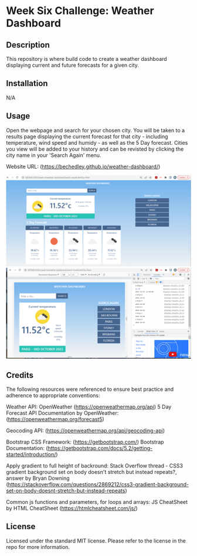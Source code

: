 # Week Six Challenge: Weather Dashboard

## Description

This repository is where build code to create a weather dashboard displaying current and future forecasts for a given city.

## Installation

N/A

## Usage

Open the webpage and search for your chosen city. You will be taken to a results page displaying the current forecast for that city - including temperature, wind speed and humidy - as well as the 5 Day forecast. Cities you view will be added to your history and can be revisted by clicking the city name in your 'Search Again' menu.

Website URL: (https://bechedley.github.io/weather-dashboard/)

![Screenshot of webpage](/assets/Images/weather-app-screenshot.png)
![Screenshot of webpage with splitscreen showing the Chrome dev tools window](/assets/Images/weather-app-screenshot-dev-tools.png)
    

## Credits

The following resources were referenced to ensure best practice and adherence to appropriate conventions:

Weather API:
OpenWeather (https://openweathermap.org/api)
5 Day Forecast API Documentation by OpenWeather: (https://openweathermap.org/forecast5)

Geocoding API: (https://openweathermap.org/api/geocoding-api)

Bootstrap CSS Framework: (https://getbootstrap.com/)
Bootstrap Documentation: (https://getbootstrap.com/docs/5.2/getting-started/introduction/)

Apply gradient to full height of backround:
Stack Overflow thread - CSS3 gradient background set on body doesn't stretch but instead repeats?, answer by Bryan Downing (https://stackoverflow.com/questions/2869212/css3-gradient-background-set-on-body-doesnt-stretch-but-instead-repeats)

Common js functions and parameters, for loops and arrays: JS CheatSheet by HTML CheatSheet (https://htmlcheatsheet.com/js/)

## License

Licensed under the standard MIT license. Please refer to the license in the repo for more information.